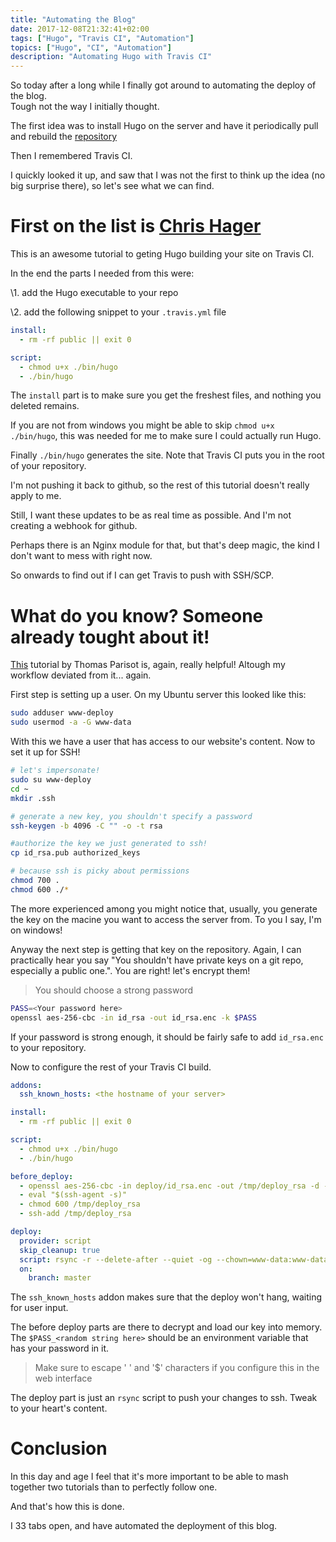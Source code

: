 ```yaml
---
title: "Automating the Blog"
date: 2017-12-08T21:32:41+02:00
tags: ["Hugo", "Travis CI", "Automation"]
topics: ["Hugo", "CI", "Automation"]
description: "Automating Hugo with Travis CI"
---
```


So today after a long while I finally got around to automating the deploy of
the blog.  
Tough not the way I initially thought.

The first idea was to install Hugo on the server and have it periodically pull
and rebuild the [repository](https://github.com/gardient/gyulakerezsi.tech)

Then I remembered Travis CI.

I quickly looked it up, and saw that I was not the first to think up the idea
(no big surprise there), so let's see what we can find.

# First on the list is [Chris Hager](https://www.metachris.com/2017/04/continuous-deployment-hugo---travis-ci--github-pages/)

This is an awesome tutorial to geting Hugo building your site on Travis CI.

In the end the parts I needed from this were:

\1. add the Hugo executable to your repo

\2. add the following snippet to your `.travis.yml` file

``` yaml
install:
  - rm -rf public || exit 0

script:
  - chmod u+x ./bin/hugo
  - ./bin/hugo
```

The `install` part is to make sure you get the freshest files, and nothing you
deleted remains.

If you are not from windows you might be able to skip `chmod u+x ./bin/hugo`,
this was needed for me to make sure I could actually run Hugo.

Finally `./bin/hugo` generates the site. Note that Travis CI puts you in the
root of your repository.

I'm not pushing it back to github, so the rest of this tutorial doesn't really
apply to me.

Still, I want these updates to be as real time as possible. And I'm not creating
a webhook for github.

Perhaps there is an Nginx module for that, but that's deep magic, the kind I
don't want to mess with right now.

So onwards to find out if I can get Travis to push with SSH/SCP.

# What do you know? Someone already tought about it!

[This](https://oncletom.io/2016/travis-ssh-deploy/) tutorial by Thomas Parisot
is, again, really helpful! Altough my workflow deviated from it... again.

First step is setting up a user. On my Ubuntu server this looked like this:

``` bash
sudo adduser www-deploy
sudo usermod -a -G www-data
```

With this we have a user that has access to our website's content. Now to set it
up for SSH!

``` bash
# let's impersonate!
sudo su www-deploy
cd ~
mkdir .ssh

# generate a new key, you shouldn't specify a password
ssh-keygen -b 4096 -C "" -o -t rsa

#authorize the key we just generated to ssh!
cp id_rsa.pub authorized_keys

# because ssh is picky about permissions
chmod 700 .
chmod 600 ./*
```

The more experienced among you might notice that, usually, you generate the key
on the macine you want to access the server from. To you I say, I'm on windows!

Anyway the next step is getting that key on the repository. Again, I can
practically hear you say "You shouldn't have private keys on a git repo,
especially a public one.". You are right! let's encrypt them!

> You should choose a strong password

``` bash
PASS=<Your password here>
openssl aes-256-cbc -in id_rsa -out id_rsa.enc -k $PASS
```

If your password is strong enough, it should be fairly safe to add `id_rsa.enc` to your
repository.

Now to configure the rest of your Travis CI build.

``` yaml
addons:
  ssh_known_hosts: <the hostname of your server>

install:
  - rm -rf public || exit 0

script:
  - chmod u+x ./bin/hugo
  - ./bin/hugo

before_deploy:
  - openssl aes-256-cbc -in deploy/id_rsa.enc -out /tmp/deploy_rsa -d -k $PASS_<random string here>
  - eval "$(ssh-agent -s)"
  - chmod 600 /tmp/deploy_rsa
  - ssh-add /tmp/deploy_rsa

deploy:
  provider: script
  skip_cleanup: true
  script: rsync -r --delete-after --quiet -og --chown=www-data:www-data $TRAVIS_BUILD_DIR/public/* www-deploy@<the hostname of your server>:/path/to/www/root/
  on:
    branch: master
```

The `ssh_known_hosts` addon makes sure that the deploy won't hang, waiting for
user input.

The before deploy parts are there to decrypt and load our key into memory. The
`$PASS_<random string here>` should be an environment variable that has your
password in it.

> Make sure to escape ' ' and '$' characters if you configure this in the web
> interface

The deploy part is just an `rsync` script to push your changes to ssh. Tweak to
your heart's content.

# Conclusion

In this day and age I feel that it's more important to be able to mash together
two tutorials than to perfectly follow one.

And that's how this is done.

I 33 tabs open, and have automated the deployment of this blog.
